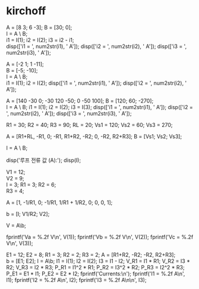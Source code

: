 # kirchoff

A = [8 3; 6 -3]; 
B = [30; 0];     
I = A \ B;        
i1 = I(1);
i2 = I(2);
i3 = i2 - i1;     
disp(['i1 = ', num2str(i1), ' A']);
disp(['i2 = ', num2str(i2), ' A']);
disp(['i3 = ', num2str(i3), ' A']);



A = [-2 1; 1 -11];  
B = [-5; -10];      
I = A \ B;          
i1 = I(1);
i2 = I(2);
disp(['i1 = ', num2str(i1), ' A']);
disp(['i2 = ', num2str(i2), ' A']);



A = [140 -30 0; -30 120 -50; 0 -50 100]; 
B = [120; 60; -270];  
I = A \ B; 
i1 = I(1);
i2 = I(2);
i3 = I(3);
disp(['i1 = ', num2str(i1), ' A']);
disp(['i2 = ', num2str(i2), ' A']);
disp(['i3 = ', num2str(i3), ' A']);



R1 = 30;
R2 = 40;
R3 = 90;
RL = 20;
Vs1 = 120;
Vs2 = 60;
Vs3 = 270;

A = [R1+RL, -R1, 0; 
    -R1, R1+R2, -R2;
    0, -R2, R2+R3];
B = [Vs1; Vs2; Vs3];

I = A \ B; 

disp('루프 전류 값 (A):');
disp(I);



V1 = 12;  
V2 = 9;    
I = 3; 
R1 = 3; 
R2 = 6;     
R3 = 4;    

A = [1, -1/R1, 0;
     -1/R1, 1/R1 + 1/R2, 0;
     0, 0, 1];
     
b = [I; V1/R2; V2];

V = A\b;

fprintf('Va = %.2f V\n', V(1));
fprintf('Vb = %.2f V\n', V(2));
fprintf('Vc = %.2f V\n', V(3));




E1 = 12;
E2 = 8;
R1 = 3;
R2 = 2;
R3 = 2; 
A = [R1+R2, -R2;
     -R2, R2+R3];     
b = [E1; E2];
I = A\b;
I1 = I(1); 
I2 = I(2);
I3 = I1 - I2;
V_R1 = I1 * R1;
V_R2 = I3 * R2;
V_R3 = I2 * R3;
P_R1 = I1^2 * R1;
P_R2 = I3^2 * R2;
P_R3 = I2^2 * R3;
P_E1 = E1 * I1;
P_E2 = E2 * I2;
fprintf('Currents:\n');
fprintf('I1 = %.2f A\n', I1);
fprintf('I2 = %.2f A\n', I2);
fprintf('I3 = %.2f A\n\n', I3);

